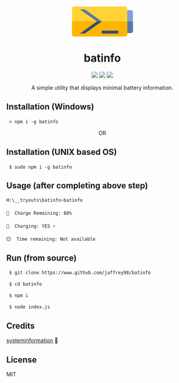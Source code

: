 <div align="center">

<img src="./assets/batinfo-logo.png" align="center">

<h1 >batinfo</h1>

<img src="https://img.shields.io/npm/v/batinfo.svg"/>

<img src="https://img.shields.io/npm/dt/batinfo.svg">

<img src="https://img.shields.io/github/license/Jaffrey98/batinfo.svg">

<p>
A simple utility that displays minimal battery information.
</p>

</div>

## Installation (Windows)
```
 > npm i -g batinfo
```

<div align="center">OR</div>

## Installation (UNIX based OS)
```
 $ sudo npm i -g batinfo
```

## Usage (after completing above step)
```bash
H:\__tryouts\batinfo>batinfo

🔋  Charge Remaining: 88%

🔌  Charging: YES ⚡

⏲️  Time remaining: Not available

```

## Run (from source)
```
 $ git clone https://www.github.com/jaffrey98/batinfo
```
```
 $ cd batinfo 
```
```
 $ npm i
```
```
 $ node index.js
```

## Credits
[systeminformation](https://github.com/sebhildebrandt/systeminformation) 🙌

## License
MIT
